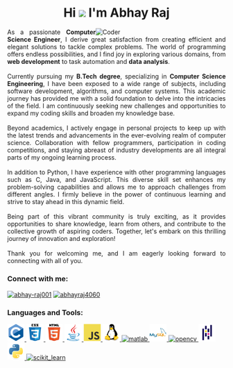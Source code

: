 <h1 align="center">Hi <img src="https://github.com/TheDudeThatCode/TheDudeThatCode/blob/master/Assets/Hi.gif" width="35px"> I'm Abhay Raj</h1>
<img align="right" alt="Coder" width="300" src="https://www.linkpicture.com/q/img_69.png">
<p align="justify">As a passionate <b>Computer Science Engineer</b>, I derive great satisfaction from creating efficient and elegant solutions to tackle complex problems. The world of programming offers endless possibilities, and I find joy in exploring various domains, from <b>web development</b> to task automation and <b>data analysis</b>.<br><br>
Currently pursuing my <b>B.Tech degree</b>, specializing in <b>Computer Science Engineering</b>, I have been exposed to a wide range of subjects, including software development, algorithms, and computer systems. This academic journey has provided me with a solid foundation to delve into the intricacies of the field. I am continuously seeking new challenges and opportunities to expand my coding skills and broaden my knowledge base.<br><br>
Beyond academics, I actively engage in personal projects to keep up with the latest trends and advancements in the ever-evolving realm of computer science. Collaboration with fellow programmers, participation in coding competitions, and staying abreast of industry developments are all integral parts of my ongoing learning process.<br><br>
In addition to Python, I have experience with other programming languages such as C, Java, and JavaScript. This diverse skill set enhances my problem-solving capabilities and allows me to approach challenges from different angles. I firmly believe in the power of continuous learning and strive to stay ahead in this dynamic field.<br><br>
Being part of this vibrant community is truly exciting, as it provides opportunities to share knowledge, learn from others, and contribute to the collective growth of aspiring coders. Together, let's embark on this thrilling journey of innovation and exploration!<br><br>
<b></b>Thank you for welcoming me, and I am eagerly looking forward to connecting with all of you.</p></p>

<h3 align="left">Connect with me:</h3>
<p align="left">
<a href="https://linkedin.com/in/abhay-raj001" target="blank"><img align="center" src="https://raw.githubusercontent.com/rahuldkjain/github-profile-readme-generator/master/src/images/icons/Social/linked-in-alt.svg" alt="abhay-raj001" height="30" width="40" /></a>
<a href="https://www.hackerrank.com/abhayraj4060" target="blank"><img align="center" src="https://raw.githubusercontent.com/rahuldkjain/github-profile-readme-generator/master/src/images/icons/Social/hackerrank.svg" alt="abhayraj4060" height="30" width="40" /></a>
</p>

<h3 align="left">Languages and Tools:</h3>
<p align="left"> <a href="https://www.cprogramming.com/" target="_blank" rel="noreferrer"> <img src="https://raw.githubusercontent.com/devicons/devicon/master/icons/c/c-original.svg" alt="c" width="40" height="40"/> </a> <a href="https://www.w3schools.com/css/" target="_blank" rel="noreferrer"> <img src="https://raw.githubusercontent.com/devicons/devicon/master/icons/css3/css3-original-wordmark.svg" alt="css3" width="40" height="40"/> </a> <a href="https://www.w3.org/html/" target="_blank" rel="noreferrer"> <img src="https://raw.githubusercontent.com/devicons/devicon/master/icons/html5/html5-original-wordmark.svg" alt="html5" width="40" height="40"/> </a> <a href="https://www.java.com" target="_blank" rel="noreferrer"> <img src="https://raw.githubusercontent.com/devicons/devicon/master/icons/java/java-original.svg" alt="java" width="40" height="40"/> </a> <a href="https://developer.mozilla.org/en-US/docs/Web/JavaScript" target="_blank" rel="noreferrer"> <img src="https://raw.githubusercontent.com/devicons/devicon/master/icons/javascript/javascript-original.svg" alt="javascript" width="40" height="40"/> </a> <a href="https://www.linux.org/" target="_blank" rel="noreferrer"> <img src="https://raw.githubusercontent.com/devicons/devicon/master/icons/linux/linux-original.svg" alt="linux" width="40" height="40"/> </a> <a href="https://www.mathworks.com/" target="_blank" rel="noreferrer"> <img src="https://upload.wikimedia.org/wikipedia/commons/2/21/Matlab_Logo.png" alt="matlab" width="40" height="40"/> </a> <a href="https://www.mysql.com/" target="_blank" rel="noreferrer"> <img src="https://raw.githubusercontent.com/devicons/devicon/master/icons/mysql/mysql-original-wordmark.svg" alt="mysql" width="40" height="40"/> </a> <a href="https://opencv.org/" target="_blank" rel="noreferrer"> <img src="https://www.vectorlogo.zone/logos/opencv/opencv-icon.svg" alt="opencv" width="40" height="40"/> </a> <a href="https://pandas.pydata.org/" target="_blank" rel="noreferrer"> <img src="https://raw.githubusercontent.com/devicons/devicon/2ae2a900d2f041da66e950e4d48052658d850630/icons/pandas/pandas-original.svg" alt="pandas" width="40" height="40"/> </a> <a href="https://www.python.org" target="_blank" rel="noreferrer"> <img src="https://raw.githubusercontent.com/devicons/devicon/master/icons/python/python-original.svg" alt="python" width="40" height="40"/> </a> <a href="https://scikit-learn.org/" target="_blank" rel="noreferrer"> <img src="https://upload.wikimedia.org/wikipedia/commons/0/05/Scikit_learn_logo_small.svg" alt="scikit_learn" width="40" height="40"/> </a> </p>
